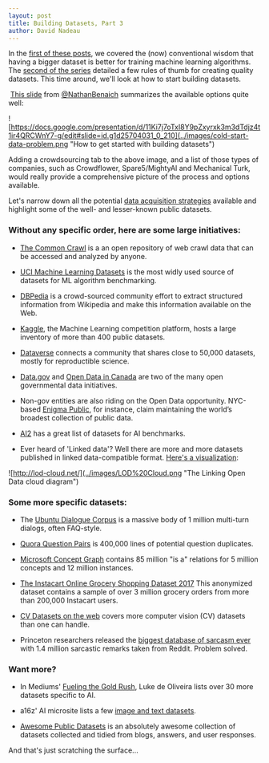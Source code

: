 ```yaml
---
layout: post
title: Building Datasets, Part 3 
author: David Nadeau
---
```


In the [first of these posts](http://blog.innodatalabs.com/building_datasets_part_1/), we covered the (now) conventional wisdom that having a bigger dataset is better for training machine learning algorithms. The [second of the series](http://blog.innodatalabs.com/building_datasets_part_2/) detailed a few rules of thumb for creating quality datasets. This time around, we'll look at how to start building datasets.

 [This slide](https://docs.google.com/presentation/d/11Ki7j7oTxI8Y9pZxyrxk3m3dTdjz4t1ir4QRCWnY7-g/edit#slide=id.g1d25704031_0_210) from [@NathanBenaich](https://twitter.com/NathanBenaich) summarizes the available options quite well: 

![https://docs.google.com/presentation/d/11Ki7j7oTxI8Y9pZxyrxk3m3dTdjz4t1ir4QRCWnY7-g/edit#slide=id.g1d25704031_0_210](../images/cold-start-data-problem.png "How to get started with building datasets")

Adding a crowdsourcing tab to the above image, and a list of those types of companies, such as Crowdflower, Spare5/MightyAI and Mechanical Turk, would really provide a comprehensive picture of the process and options available.

Let's narrow down all the potential [data acquisition strategies](https://medium.com/@muellerfreitag/10-data-acquisition-strategies-for-startups-47166580ee48#.rsab3pb64) available and highlight some of the well- and lesser-known public datasets. 

### Without any specific order, here are some large initiatives:

* [The Common Crawl](http://commoncrawl.org/) is a an open repository of web crawl data that can be accessed and analyzed by anyone.

* [UCI Machine Learning Datasets](https://archive.ics.uci.edu/ml/datasets.html) is the most widly used source of datasets for ML algorithm benchmarking.

* [DBPedia](http://wiki.dbpedia.org/services-resources/datasets/dbpedia-datasets) is a crowd-sourced community effort to extract structured information from Wikipedia and make this information available on the Web. 

* [Kaggle](https://www.kaggle.com/datasets), the Machine Learning competition platform, hosts a large inventory of more than 400 public datasets.

* [Dataverse](http://dataverse.org/) connects a community that shares close to 50,000 datasets, mostly for reproductible science.

* [Data.gov](https://www.data.gov/) and [Open Data in Canada](http://open.canada.ca/en/maps/open-data-canada) are two of the many open governmental data initiatives.

* Non-gov entities are also riding on the Open Data opportunity. NYC-based [Enigma Public](https://public.enigma.com/), for instance, claim maintaining the world’s broadest collection of public data.

* [AI2](http://allenai.org/data.html) has a great list of datasets for AI benchmarks.

* Ever heard of 'Linked data'? Well there are more and more datasets published in linked data-compatible format. [Here's a visualization](http://lod-cloud.net/):

![http://lod-cloud.net/](../images/LOD%20Cloud.png "The Linking Open Data cloud diagram")

### Some more specific datasets:

* The [Ubuntu Dialogue Corpus](https://github.com/rkadlec/ubuntu-ranking-dataset-creator) is a massive body of 1 million multi-turn dialogs, often FAQ-style.

* [Quora Question Pairs](https://data.quora.com/First-Quora-Dataset-Release-Question-Pairs) is 400,000 lines of potential question duplicates.

* [Microsoft Concept Graph](https://concept.research.microsoft.com/Home/Download) contains 85 million "is a" relations for 5 million concepts and 12 million instances. 

* [The Instacart Online Grocery Shopping Dataset 2017](https://tech.instacart.com/3-million-instacart-orders-open-sourced-d40d29ead6f2) This anonymized dataset contains a sample of over 3 million grocery orders from more than 200,000 Instacart users.

* [CV Datasets on the web](http://www.cvpapers.com/datasets.html) covers more computer vision (CV) datasets than one can handle.

* Princeton researchers released the [biggest database of sarcasm ever](https://qz.com/965582/scientists-created-a-massive-database-of-sarcasm-drawn-from-reddit-comments/) with 1.4 million sarcastic remarks taken from Reddit. Problem solved.

### Want more?

* In Mediums' [Fueling the Gold Rush](https://medium.com/startup-grind/fueling-the-ai-gold-rush-7ae438505bc2#.8371yne65), Luke de Oliveira lists over 30 more datasets specific to AI.

* a16z' AI microsite lists a few [image and text datasets](http://aiplaybook.a16z.com/docs/reference/datasets).

* [Awesome Public Datasets](https://github.com/caesar0301/awesome-public-datasets) is an absolutely awesome collection of datasets collected and tidied from blogs, answers, and user responses.

And that's just scratching the surface...






